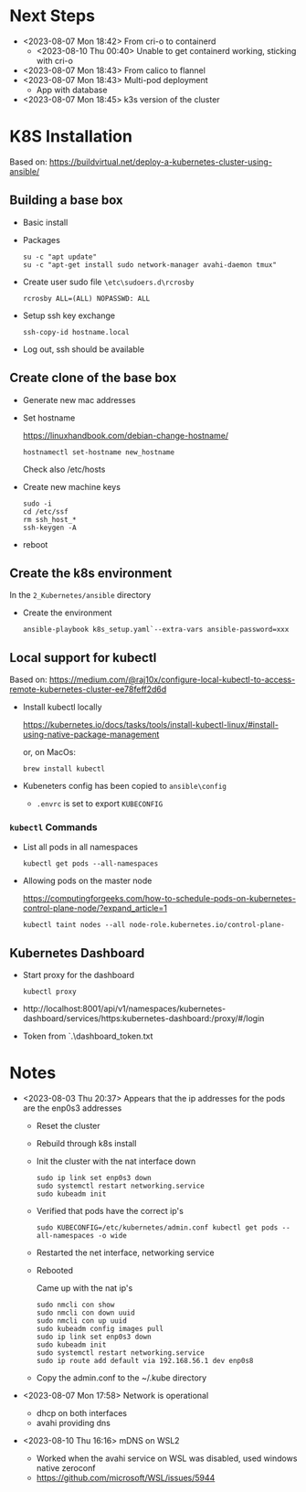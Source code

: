 # Next Steps

- <2023-08-07 Mon 18:42> From cri-o to containerd
    - <2023-08-10 Thu 00:40> Unable to get containerd working, sticking with cri-o
- <2023-08-07 Mon 18:43> From calico to flannel
- <2023-08-07 Mon 18:43> Multi-pod deployment
    - App with database
- <2023-08-07 Mon 18:45> k3s version of the cluster

# K8S Installation

Based on: https://buildvirtual.net/deploy-a-kubernetes-cluster-using-ansible/

## Building a base box

- Basic install

- Packages

    ```shell
    su -c "apt update"
    su -c "apt-get install sudo network-manager avahi-daemon tmux"
    ```

- Create user sudo file `\etc\sudoers.d\rcrosby`

    ```
    rcrosby ALL=(ALL) NOPASSWD: ALL
    ```

- Setup ssh key exchange

    ```shell
    ssh-copy-id hostname.local
    ```

- Log out, ssh should be available

## Create clone of the base box

- Generate new mac addresses

- Set hostname

    https://linuxhandbook.com/debian-change-hostname/


    ```shell
    hostnamectl set-hostname new_hostname
    ```

    Check also /etc/hosts

- Create new machine keys

    ```shell
    sudo -i
    cd /etc/ssf
    rm ssh_host_*
    ssh-keygen -A
    ```

- reboot

## Create the k8s environment

In the `2_Kubernetes/ansible` directory

- Create the environment

    ```
    ansible-playbook k8s_setup.yaml`--extra-vars ansible-password=xxx
    ```

## Local support for kubectl

Based on: https://medium.com/@raj10x/configure-local-kubectl-to-access-remote-kubernetes-cluster-ee78feff2d6d

- Install kubectl locally

    https://kubernetes.io/docs/tasks/tools/install-kubectl-linux/#install-using-native-package-management

    or, on MacOs:

    `brew install kubectl`

- Kubeneters config has been copied to `ansible\config`

    - `.envrc` is set to export `KUBECONFIG`

### `kubectl` Commands

- List all pods in all namespaces

    ```
    kubectl get pods --all-namespaces
    ```

-  Allowing pods on the master node

    https://computingforgeeks.com/how-to-schedule-pods-on-kubernetes-control-plane-node/?expand_article=1


    ```shell
    kubectl taint nodes --all node-role.kubernetes.io/control-plane- 
    ```

## Kubernetes Dashboard

- Start proxy for the dashboard

    ```
    kubectl proxy
    ```

- http://localhost:8001/api/v1/namespaces/kubernetes-dashboard/services/https:kubernetes-dashboard:/proxy/#/login


- Token from `.\dashboard_token.txt

# Notes

- <2023-08-03 Thu 20:37> Appears that the ip addresses for the pods are the enp0s3 addresses

    - Reset the cluster
    - Rebuild through k8s install
    - Init the cluster with the nat interface down 

        ```shell
        sudo ip link set enp0s3 down
        sudo systemctl restart networking.service
        sudo kubeadm init
        ```

    - Verified that pods have the correct ip's

        ```shell
        sudo KUBECONFIG=/etc/kubernetes/admin.conf kubectl get pods --all-namespaces -o wide
        ```

    - Restarted the net interface, networking service

    - Rebooted

        Came up with the nat ip's

        ```shell
        sudo nmcli con show
        sudo nmcli con down uuid
        sudo nmcli con up uuid
        sudo kubeadm config images pull
        sudo ip link set enp0s3 down
        sudo kubeadm init
        sudo systemctl restart networking.service
        sudo ip route add default via 192.168.56.1 dev enp0s8
        ```

    - Copy the admin.conf to the ~/.kube directory

- <2023-08-07 Mon 17:58> Network is operational
    - dhcp on both interfaces
    - avahi providing dns

- <2023-08-10 Thu 16:16> mDNS on WSL2
    - Worked when the avahi service on WSL was disabled, used windows native zeroconf
    - https://github.com/microsoft/WSL/issues/5944